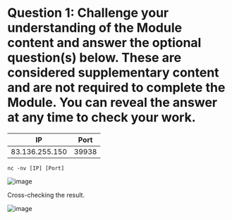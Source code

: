 # Question 1: Challenge your understanding of the Module content and answer the optional question(s) below. These are considered supplementary content and are not required to complete the Module. You can reveal the answer at any time to check your work. 

|IP|Port|
|---|---|
|83.136.255.150|39938|

```
nc -nv [IP] [Port]
```

![image](https://github.com/idletim3/htb-academy-penetration-tester/assets/128943623/21af67be-0e99-4790-835c-a2613d41e38c)

Cross-checking the result.

![image](https://github.com/idletim3/htb-academy-penetration-tester/assets/128943623/ce807501-5637-45a1-8c9b-4180f7aca677)
